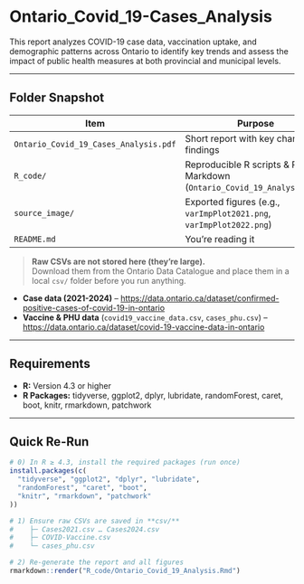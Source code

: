 # Ontario_Covid_19-Cases_Analysis

This report analyzes COVID-19 case data, vaccination uptake, and demographic patterns across Ontario to identify key trends and assess the impact of public health measures at both provincial and municipal levels.

---

## Folder Snapshot

| Item                                  | Purpose                                                               |
| ------------------------------------- | --------------------------------------------------------------------- |
| `Ontario_Covid_19_Cases_Analysis.pdf` | Short report with key charts and findings                             |
| `R_code/`                             | Reproducible R scripts & R Markdown (`Ontario_Covid_19_Analysis.Rmd`) |
| `source_image/`                       | Exported figures (e.g., `varImpPlot2021.png`, `varImpPlot2022.png`)   |
| `README.md`                           | You’re reading it                                                     |

> **Raw CSVs are not stored here (they’re large).**  
> Download them from the Ontario Data Catalogue and place them in a local `csv/` folder before you run anything.

- **Case data (2021-2024)** – <https://data.ontario.ca/dataset/confirmed-positive-cases-of-covid-19-in-ontario>
- **Vaccine & PHU data** (`covid19_vaccine_data.csv`, `cases_phu.csv`) – <https://data.ontario.ca/dataset/covid-19-vaccine-data-in-ontario>

---

## Requirements

- **R:** Version 4.3 or higher  
- **R Packages:** tidyverse, ggplot2, dplyr, lubridate, randomForest, caret, boot, knitr, rmarkdown, patchwork

---

## Quick Re-Run

```r
# 0) In R ≥ 4.3, install the required packages (run once)
install.packages(c(
  "tidyverse", "ggplot2", "dplyr", "lubridate",
  "randomForest", "caret", "boot",
  "knitr", "rmarkdown", "patchwork"
))

# 1) Ensure raw CSVs are saved in **csv/**
#    ├─ Cases2021.csv … Cases2024.csv
#    ├─ COVID-Vaccine.csv
#    └─ cases_phu.csv

# 2) Re-generate the report and all figures
rmarkdown::render("R_code/Ontario_Covid_19_Analysis.Rmd")
